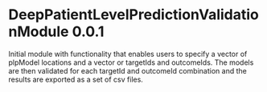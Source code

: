 DeepPatientLevelPredictionValidationModule 0.0.1
=======================

Initial module with functionality that enables users to specify a vector of plpModel locations and a vector or targetIds and outcomeIds.  The models are then validated for each targetId and outcomeId combination and the results are exported as a set of csv files.